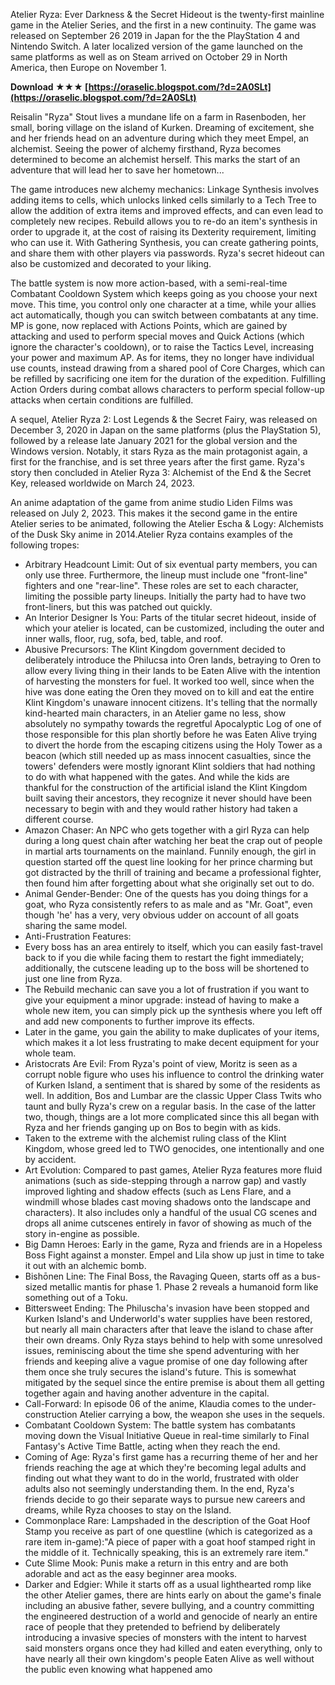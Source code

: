 
 
Atelier Ryza: Ever Darkness & the Secret Hideout is the twenty-first mainline game in the Atelier Series, and the first in a new continuity. The game was released on September 26 2019 in Japan for the the PlayStation 4 and Nintendo Switch. A later localized version of the game launched on the same platforms as well as on Steam arrived on October 29 in North America, then Europe on November 1.
 
**Download ★★★ [https://oraselic.blogspot.com/?d=2A0SLt](https://oraselic.blogspot.com/?d=2A0SLt)**


 
Reisalin "Ryza" Stout lives a mundane life on a farm in Rasenboden, her small, boring village on the island of Kurken. Dreaming of excitement, she and her friends head on an adventure during which they meet Empel, an alchemist. Seeing the power of alchemy firsthand, Ryza becomes determined to become an alchemist herself. This marks the start of an adventure that will lead her to save her hometown...
 
The game introduces new alchemy mechanics: Linkage Synthesis involves adding items to cells, which unlocks linked cells similarly to a Tech Tree to allow the addition of extra items and improved effects, and can even lead to completely new recipes. Rebuild allows you to re-do an item's synthesis in order to upgrade it, at the cost of raising its Dexterity requirement, limiting who can use it. With Gathering Synthesis, you can create gathering points, and share them with other players via passwords. Ryza's secret hideout can also be customized and decorated to your liking.
 
The battle system is now more action-based, with a semi-real-time Combatant Cooldown System which keeps going as you choose your next move. This time, you control only one character at a time, while your allies act automatically, though you can switch between combatants at any time. MP is gone, now replaced with Actions Points, which are gained by attacking and used to perform special moves and Quick Actions (which ignore the character's cooldown), or to raise the Tactics Level, increasing your power and maximum AP. As for items, they no longer have individual use counts, instead drawing from a shared pool of Core Charges, which can be refilled by sacrificing one item for the duration of the expedition. Fulfilling Action Orders during combat allows characters to perform special follow-up attacks when certain conditions are fulfilled.

A sequel, Atelier Ryza 2: Lost Legends & the Secret Fairy, was released on December 3, 2020 in Japan on the same platforms (plus the PlayStation 5), followed by a release late January 2021 for the global version and the Windows version. Notably, it stars Ryza as the main protagonist again, a first for the franchise, and is set three years after the first game. Ryza's story then concluded in Atelier Ryza 3: Alchemist of the End & the Secret Key, released worldwide on March 24, 2023.
 
An anime adaptation of the game from anime studio Liden Films was released on July 2, 2023. This makes it the second game in the entire Atelier series to be animated, following the Atelier Escha & Logy: Alchemists of the Dusk Sky anime in 2014.Atelier Ryza contains examples of the following tropes:
 
- Arbitrary Headcount Limit: Out of six eventual party members, you can only use three. Furthermore, the lineup must include one "front-line" fighters and one "rear-line". These roles are set to each character, limiting the possible party lineups. Initially the party had to have two front-liners, but this was patched out quickly.
- An Interior Designer Is You: Parts of the titular secret hideout, inside of which your atelier is located, can be customized, including the outer and inner walls, floor, rug, sofa, bed, table, and roof.
- Abusive Precursors: The Klint Kingdom government decided to deliberately introduce the Philucsa into Oren lands, betraying to Oren to allow every living thing in their lands to be Eaten Alive with the intention of harvesting the monsters for fuel. It worked too well, since when the hive was done eating the Oren they moved on to kill and eat the entire Klint Kingdom's unaware innocent citizens. It's telling that the normally kind-hearted main characters, in an Atelier game no less, show absolutely no sympathy towards the regretful Apocalyptic Log of one of those responsible for this plan shortly before he was Eaten Alive trying to divert the horde from the escaping citizens using the Holy Tower as a beacon (which still needed up as mass innocent casualties, since the towers' defenders were mostly ignorant Klint soldiers that had nothing to do with what happened with the gates. And while the kids are thankful for the construction of the artificial island the Klint Kingdom built saving their ancestors, they recognize it never should have been necessary to begin with and they would rather history had taken a different course.
- Amazon Chaser: An NPC who gets together with a girl Ryza can help during a long quest chain after watching her beat the crap out of people in martial arts tournaments on the mainland. Funnily enough, the girl in question started off the quest line looking for her prince charming but got distracted by the thrill of training and became a professional fighter, then found him after forgetting about what she originally set out to do.
- Animal Gender-Bender: One of the quests has you doing things for a goat, who Ryza consistently refers to as male and as "Mr. Goat", even though 'he' has a very, very obvious udder on account of all goats sharing the same model.
- Anti-Frustration Features:
- Every boss has an area entirely to itself, which you can easily fast-travel back to if you die while facing them to restart the fight immediately; additionally, the cutscene leading up to the boss will be shortened to just one line from Ryza.
- The Rebuild mechanic can save you a lot of frustration if you want to give your equipment a minor upgrade: instead of having to make a whole new item, you can simply pick up the synthesis where you left off and add new components to further improve its effects.
- Later in the game, you gain the ability to make duplicates of your items, which makes it a lot less frustrating to make decent equipment for your whole team.
- Aristocrats Are Evil: From Ryza's point of view, Moritz is seen as a corrupt noble figure who uses his influence to control the drinking water of Kurken Island, a sentiment that is shared by some of the residents as well. In addition, Bos and Lumbar are the classic Upper Class Twits who taunt and bully Ryza's crew on a regular basis. In the case of the latter two, though, things are a lot more complicated since this all began with Ryza and her friends ganging up on Bos to begin with as kids.
- Taken to the extreme with the alchemist ruling class of the Klint Kingdom, whose greed led to TWO genocides, one intentionally and one by accident.
- Art Evolution: Compared to past games, Atelier Ryza features more fluid animations (such as side-stepping through a narrow gap) and vastly improved lighting and shadow effects (such as Lens Flare, and a windmill whose blades cast moving shadows onto the landscape and characters). It also includes only a handful of the usual CG scenes and drops all anime cutscenes entirely in favor of showing as much of the story in-engine as possible.
- Big Damn Heroes: Early in the game, Ryza and friends are in a Hopeless Boss Fight against a monster. Empel and Lila show up just in time to take it out with an alchemic bomb.
- Bishōnen Line: The Final Boss, the Ravaging Queen, starts off as a bus-sized metallic mantis for phase 1. Phase 2 reveals a humanoid form like something out of a Toku.
- Bittersweet Ending: The Philuscha's invasion have been stopped and Kurken Island's and Underworld's water supplies have been restored, but nearly all main characters after that leave the island to chase after their own dreams. Only Ryza stays behind to help with some unresolved issues, reminiscing about the time she spend adventuring with her friends and keeping alive a vague promise of one day following after them once she truly secures the island's future. This is somewhat mitigated by the sequel since the entire premise is about them all getting together again and having another adventure in the capital.
- Call-Forward: In episode 06 of the anime, Klaudia comes to the under-construction Atelier carrying a bow, the weapon she uses in the sequels.
- Combatant Cooldown System: The battle system has combatants moving down the Visual Initiative Queue in real-time similarly to Final Fantasy's Active Time Battle, acting when they reach the end.
- Coming of Age: Ryza's first game has a recurring theme of her and her friends reaching the age at which they're becoming legal adults and finding out what they want to do in the world, frustrated with older adults also not seemingly understanding them. In the end, Ryza's friends decide to go their separate ways to pursue new careers and dreams, while Ryza chooses to stay on the Island.
- Commonplace Rare: Lampshaded in the description of the Goat Hoof Stamp you receive as part of one questline (which is categorized as a rare item in-game):"A piece of paper with a goat hoof stamped right in the middle of it. Technically speaking, this is an extremely rare item."
- Cute Slime Mook: Punis make a return in this entry and are both adorable and act as the easy beginner area mooks.
- Darker and Edgier: While it starts off as a usual lighthearted romp like the other Atelier games, there are hints early on about the game's finale including an abusive father, severe bullying, and a country committing the engineered destruction of a world and genocide of nearly an entire race of people that they pretended to befriend by deliberately introducing a invasive species of monsters with the intent to harvest said monsters organs once they had killed and eaten everything, only to have nearly all their own kingdom's people Eaten Alive as well without the public even knowing what happened amo